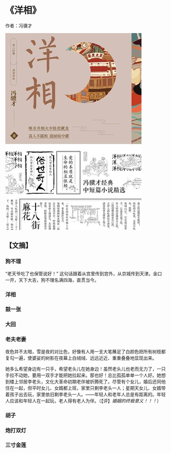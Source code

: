 # 《洋相》

  作者：冯骥才

![](./src/20250619191609.jpg)
## 【文摘】
### 狗不理

“老天爷吃了也保管说好！” 这句话跟着从宫里传到宫外，从京城传到天津。金口一开，天下大吉，狗不理名满四海，直贯当今。  

### 洋相

### 鼓一张

### 大回
  
### 老夫老妻

夜色并不太暗，雪是夜的对比色，好像有人用一支大笔蘸足了白颜色把所有树枝都复勾一遍，使婆娑的树影在夜幕上白绒绒、远远近近、重重叠叠地显现出来。  

她多么希望身边有一只手，希望老头儿在她身边！虽然老头儿也老而无力了，一只手拉不动她，要用一双手才能把她拉起来。那也好！总比孤孤单单一个人好。她想到楼上邻居李老头，文化大革命初期老伴被折腾死了。尽管有个女儿，婚后还同他住在一起，但平时女儿、女婿都上班，家里只剩李老头一人；星期天女儿、女婿带着孩子出去玩，家里依旧剩李老头一人。——年轻人和老年人总是有距离的。年轻人应该和年轻人在一起玩，老人得有老人为伴。（【评】*婚姻的终极意义！！！*）
### 胡子

### 炮打双灯

### 三寸金莲